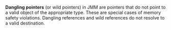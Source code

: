 **Dangling pointers** (or wild pointers) in JMM are pointers that do not point to a valid object of the appropriate type. These are special cases of memory safety violations. Dangling references and wild references do not resolve to a valid destination.